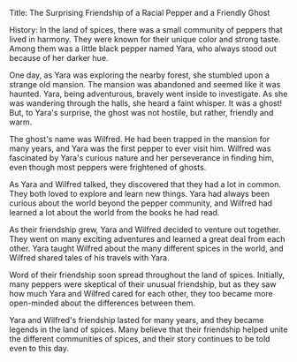 Title: The Surprising Friendship of a Racial Pepper and a Friendly Ghost

History:
In the land of spices, there was a small community of peppers that lived in harmony. They were known for their unique color and strong taste. Among them was a little black pepper named Yara, who always stood out because of her darker hue.

One day, as Yara was exploring the nearby forest, she stumbled upon a strange old mansion. The mansion was abandoned and seemed like it was haunted. Yara, being adventurous, bravely went inside to investigate. As she was wandering through the halls, she heard a faint whisper. It was a ghost! But, to Yara's surprise, the ghost was not hostile, but rather, friendly and warm.

The ghost's name was Wilfred. He had been trapped in the mansion for many years, and Yara was the first pepper to ever visit him. Wilfred was fascinated by Yara's curious nature and her perseverance in finding him, even though most peppers were frightened of ghosts.

As Yara and Wilfred talked, they discovered that they had a lot in common. They both loved to explore and learn new things. Yara had always been curious about the world beyond the pepper community, and Wilfred had learned a lot about the world from the books he had read.

As their friendship grew, Yara and Wilfred decided to venture out together. They went on many exciting adventures and learned a great deal from each other. Yara taught Wilfred about the many different spices in the world, and Wilfred shared tales of his travels with Yara.

Word of their friendship soon spread throughout the land of spices. Initially, many peppers were skeptical of their unusual friendship, but as they saw how much Yara and Wilfred cared for each other, they too became more open-minded about the differences between them.

Yara and Wilfred's friendship lasted for many years, and they became legends in the land of spices. Many believe that their friendship helped unite the different communities of spices, and their story continues to be told even to this day.